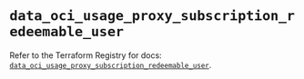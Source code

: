 # `data_oci_usage_proxy_subscription_redeemable_user`

Refer to the Terraform Registry for docs: [`data_oci_usage_proxy_subscription_redeemable_user`](https://registry.terraform.io/providers/oracle/oci/6.18.0/docs/data-sources/usage_proxy_subscription_redeemable_user).
